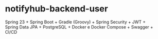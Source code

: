 # notifyhub-backend-user
Spring 23 + Spring Boot + Gradle (Groovy) + Spring Security + JWT + Spring Data JPA + PostgreSQL + Docker e Docker Compose + Swagger + CI/CD
